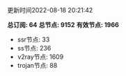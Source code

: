 更新时间2022-08-18 20:21:42

**总订阅: 64**
**总节点: 9152**
**有效节点: 1966**
- ssr节点: 33
- ss节点: 236
- v2ray节点: 1609
- trojan节点: 88
